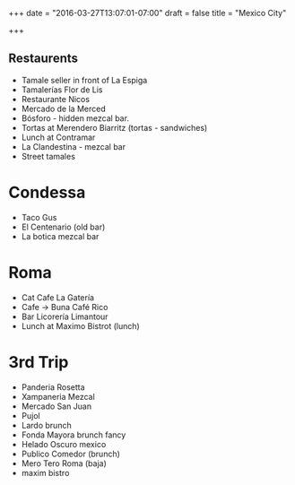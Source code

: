 +++
date = "2016-03-27T13:07:01-07:00"
draft = false
title = "Mexico City"

+++

Restaurents
-----------

* Tamale seller in front of La Espiga
* Tamalerías Flor de Lis
* Restaurante Nicos
* Mercado de la Merced
* Bósforo - hidden mezcal bar.
* Tortas at Merendero Biarritz (tortas - sandwiches)
* Lunch at Contramar
* La Clandestina - mezcal bar
* Street tamales

Condessa
========
* Taco Gus
* El Centenario (old bar)
* La botica mezcal bar

Roma
====
* Cat Cafe La Gatería
* Cafe -> Buna Café Rico
* Bar Licorería Limantour
* Lunch at Maximo Bistrot (lunch)

3rd Trip
=======
* Panderia Rosetta
* Xampaneria Mezcal
* Mercado San Juan
* Pujol
* Lardo brunch
* Fonda Mayora brunch fancy
* Helado Oscuro mexico
* Publico Comedor (brunch)
* Mero Tero Roma (baja)
* maxim bistro
